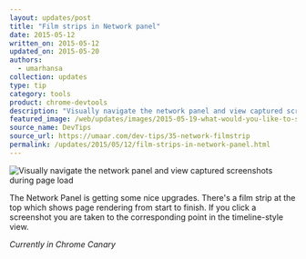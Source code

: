 ```yaml
---
layout: updates/post
title: "Film strips in Network panel"
date: 2015-05-12
written_on: 2015-05-12
updated_on: 2015-05-20
authors:
  - umarhansa
collection: updates
type: tip
category: tools
product: chrome-devtools
description: "Visually navigate the network panel and view captured screenshots during page load"
featured_image: /web/updates/images/2015-05-19-what-would-you-like-to-see-next-in-dev-tips-daily/network-filmstrip.gif
source_name: DevTips
source_url: https://umaar.com/dev-tips/35-network-filmstrip
permalink: /updates/2015/05/12/film-strips-in-network-panel.html
---
```

<img src="/web/updates/images/2015-05-19-what-would-you-like-to-see-next-in-dev-tips-daily/network-filmstrip.gif" alt="Visually navigate the network panel and view captured screenshots during page load">

The Network Panel is getting some nice upgrades. There's a film strip at the top which shows page rendering from start to finish. If you click a screenshot you are taken to the corresponding point in the timeline-style view.

<em>Currently in Chrome Canary</em>
